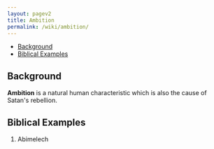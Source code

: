 ```yaml
---
layout: pagev2
title: Ambition
permalink: /wiki/ambition/
---
```

- [Background](#background)
- [Biblical Examples](#biblical-examples)

## Background

**Ambition** is a natural human characteristic which is also the cause of Satan's rebellion. 

## Biblical Examples

1. Abimelech
